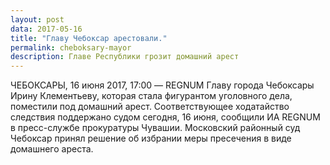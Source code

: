 ```yaml
---
layout: post
data: 2017-05-16
title: "Главу Чебоксар арестовали."
permalink: cheboksary-mayor
description: Главе Республики грозит домашний арест
---
```

ЧЕБОКСАРЫ, 16 июня 2017, 17:00 — REGNUM  Главу города Чебоксары Ирину Клементьеву, которая стала фигурантом уголовного дела, поместили под домашний арест. Соответствующее ходатайство следствия поддержано судом сегодня, 16 июня, сообщили ИА REGNUM в пресс-службе прокуратуры Чувашии.
Московский районный суд Чебоксар принял решение об избрании меры пресечения в виде домашнего ареста.
